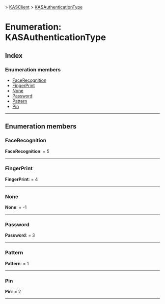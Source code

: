 [](../README.md) > [KASClient](../modules/kasclient.md) > [KASAuthenticationType](../enums/kasclient.kasauthenticationtype.md)

# Enumeration: KASAuthenticationType

## Index

### Enumeration members

* [FaceRecognition](kasclient.kasauthenticationtype.md#facerecognition)
* [FingerPrint](kasclient.kasauthenticationtype.md#fingerprint)
* [None](kasclient.kasauthenticationtype.md#none)
* [Password](kasclient.kasauthenticationtype.md#password)
* [Pattern](kasclient.kasauthenticationtype.md#pattern)
* [Pin](kasclient.kasauthenticationtype.md#pin)




---

## Enumeration members

<a id="facerecognition"></a>

###  FaceRecognition

**FaceRecognition**:  = 5

___




<a id="fingerprint"></a>

###  FingerPrint

**FingerPrint**:  = 4

___




<a id="none"></a>

###  None

**None**:  =  -1

___




<a id="password"></a>

###  Password

**Password**:  = 3

___




<a id="pattern"></a>

###  Pattern

**Pattern**:  = 1

___




<a id="pin"></a>

###  Pin

**Pin**:  = 2

___





